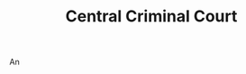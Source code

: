 ---
title: Central Criminal Court
letter: C
permalink: "/definitions/bld-central-criminal-court.html"
body: An
published_at: '2018-07-07'
source: Black's Law Dictionary 2nd Ed (1910)
layout: post
---
